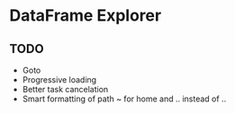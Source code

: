 # DataFrame Explorer

## TODO

- Goto
- Progressive loading
- Better task cancelation
- Smart formatting of path ~ for home and ‥ instead of .. 